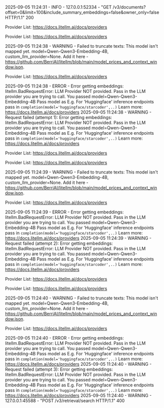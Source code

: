 2025-09-05 11:24:31 - INFO - 127.0.0.1:52334 - "GET /v3/documents?offset=0&limit=100&include_summary_embeddings=false&owner_only=false HTTP/1.1" 200

Provider List: https://docs.litellm.ai/docs/providers


Provider List: https://docs.litellm.ai/docs/providers

2025-09-05 11:24:38 - WARNING - Failed to truncate texts: This model isn't mapped yet. model=Qwen-Qwen3-Embedding-4B, custom_llm_provider=None. Add it here - https://github.com/BerriAI/litellm/blob/main/model_prices_and_context_window.json.

Provider List: https://docs.litellm.ai/docs/providers

2025-09-05 11:24:38 - ERROR - Error getting embeddings: litellm.BadRequestError: LLM Provider NOT provided. Pass in the LLM provider you are trying to call. You passed model=Qwen-Qwen3-Embedding-4B
 Pass model as E.g. For 'Huggingface' inference endpoints pass in `completion(model='huggingface/starcoder',..)` Learn more: https://docs.litellm.ai/docs/providers
2025-09-05 11:24:38 - WARNING - Request failed (attempt 1): Error getting embeddings: litellm.BadRequestError: LLM Provider NOT provided. Pass in the LLM provider you are trying to call. You passed model=Qwen-Qwen3-Embedding-4B
 Pass model as E.g. For 'Huggingface' inference endpoints pass in `completion(model='huggingface/starcoder',..)` Learn more: https://docs.litellm.ai/docs/providers

Provider List: https://docs.litellm.ai/docs/providers


Provider List: https://docs.litellm.ai/docs/providers

2025-09-05 11:24:39 - WARNING - Failed to truncate texts: This model isn't mapped yet. model=Qwen-Qwen3-Embedding-4B, custom_llm_provider=None. Add it here - https://github.com/BerriAI/litellm/blob/main/model_prices_and_context_window.json.

Provider List: https://docs.litellm.ai/docs/providers

2025-09-05 11:24:39 - ERROR - Error getting embeddings: litellm.BadRequestError: LLM Provider NOT provided. Pass in the LLM provider you are trying to call. You passed model=Qwen-Qwen3-Embedding-4B
 Pass model as E.g. For 'Huggingface' inference endpoints pass in `completion(model='huggingface/starcoder',..)` Learn more: https://docs.litellm.ai/docs/providers
2025-09-05 11:24:39 - WARNING - Request failed (attempt 2): Error getting embeddings: litellm.BadRequestError: LLM Provider NOT provided. Pass in the LLM provider you are trying to call. You passed model=Qwen-Qwen3-Embedding-4B
 Pass model as E.g. For 'Huggingface' inference endpoints pass in `completion(model='huggingface/starcoder',..)` Learn more: https://docs.litellm.ai/docs/providers

Provider List: https://docs.litellm.ai/docs/providers


Provider List: https://docs.litellm.ai/docs/providers

2025-09-05 11:24:40 - WARNING - Failed to truncate texts: This model isn't mapped yet. model=Qwen-Qwen3-Embedding-4B, custom_llm_provider=None. Add it here - https://github.com/BerriAI/litellm/blob/main/model_prices_and_context_window.json.

Provider List: https://docs.litellm.ai/docs/providers

2025-09-05 11:24:40 - ERROR - Error getting embeddings: litellm.BadRequestError: LLM Provider NOT provided. Pass in the LLM provider you are trying to call. You passed model=Qwen-Qwen3-Embedding-4B
 Pass model as E.g. For 'Huggingface' inference endpoints pass in `completion(model='huggingface/starcoder',..)` Learn more: https://docs.litellm.ai/docs/providers
2025-09-05 11:24:40 - WARNING - Request failed (attempt 3): Error getting embeddings: litellm.BadRequestError: LLM Provider NOT provided. Pass in the LLM provider you are trying to call. You passed model=Qwen-Qwen3-Embedding-4B
 Pass model as E.g. For 'Huggingface' inference endpoints pass in `completion(model='huggingface/starcoder',..)` Learn more: https://docs.litellm.ai/docs/providers
2025-09-05 11:24:40 - WARNING - 127.0.0.1:45588 - "POST /v3/retrieval/search HTTP/1.1" 400